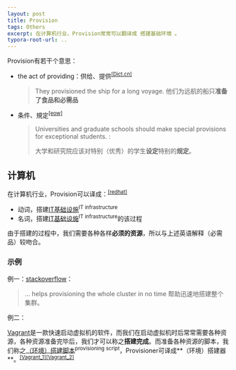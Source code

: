 ```yaml
---
layout: post
title: Provision
tags: Others
excerpt: 在计算机行业，Provision常常可以翻译成 搭建基础环境 。
typora-root-url: ..
---
```




Provision有若干个意思：

- the act of providing：供给、提供<sup>[[Dict.cn]](http://dict.cn/provision)</sup>

  > They provisioned the ship for a long voyage.
  > 他们为远航的船只**准备了食品和必需品**

- 条件、規定<sup>[[eow]](https://eow.alc.co.jp/search?q=provision&ref=wl)</sup>

  > Universities and graduate schools should make special provisions for exceptional students. : 
  >
  > 大学和研究院应该对特别（优秀）的学生**设定**特别的**规定**。

## 计算机

在计算机行业，Provision可以译成：<sup>[[redhat]](https://www.redhat.com/en/topics/automation/what-is-provisioning)</sup>

- 动词，搭建<u>IT基础设施</u><sup>IT infrastructure</sup>
- 名词，搭建<u>IT基础设施</u><sup>IT infrastructure</sup>的该过程

由于搭建的过程中，我们需要各种各样**必须的资源**，所以与上述英语解释（必需品）较吻合。

### 示例

例一：[stackoverflow](https://stackoverflow.com/a/62919907/4883754)：

> ... helps provisioning the whole cluster in no time 
> 帮助迅速地搭建整个集群。

例二：

[Vagrant](https://www.vagrantup.com/)是一款快速启动虚拟机的软件，而我们在启动虚拟机时后常常需要各种资源，各种资源准备完毕后，我们才可以称之**搭建完成**。而准备各种资源的脚本，我们称之<u>（环境）搭建脚本</u><sup>provisioning script</sup>，Provisioner可译成**（环境）搭建器**。<sup>[[Vagrant_1]](https://www.vagrantup.com/docs/provisioning)[[Vagrant_2]](https://www.vagrantup.com/docs/cli/provision.html)</sup>

